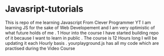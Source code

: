 # Javasript-tutorials
This is repo of me learning Javascript From Clever Programmer YT
I am learning JS for the sake of Web Developement and I am very optimistic of what future holds of me .
1 Hour into the course I have started building repo of it because I want to learn in public .
The course is 12 Hours long
I will be updating it each Hourly basis .
yourplayground.js has all my code which are practised during the Video Course
